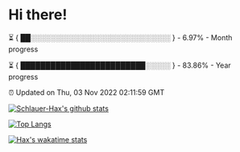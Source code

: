 # Hi there!

⏳ { ██░░░░░░░░░░░░░░░░░░░░░░░░░░░░ } - 6.97% - Month progress

⏳ { █████████████████████████░░░░░ } - 83.86% - Year progress

⏰ Updated on Thu, 03 Nov 2022 02:11:59 GMT


[![Schlauer-Hax's github stats](https://github-readme-stats.vercel.app/api?username=Schlauer-Hax&show_icons=true&theme=dark&count_private=true)](https://github.com/Schlauer-Hax)


[![Top Langs](https://github-readme-stats.vercel.app/api/top-langs/?username=Schlauer-Hax&layout=compact&theme=dark)](https://github.com/Schlauer-Hax?tab=repositories)


[![Hax's wakatime stats](https://github-readme-stats.vercel.app/api/wakatime?username=Hax&theme=dark)](https://wakatime.com/@Hax)

